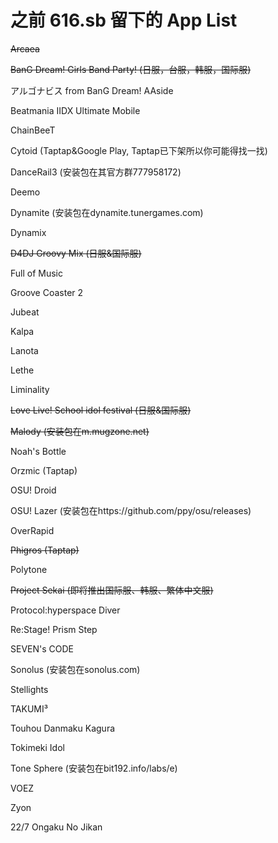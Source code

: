 # 之前 616.sb 留下的 App List

~~Arcaea~~

~~BanG Dream! Girls Band Party! (日服，台服，韩服，国际服)~~

アルゴナビス from BanG Dream! AAside

Beatmania IIDX Ultimate Mobile

ChainBeeT

Cytoid (Taptap&Google Play, Taptap已下架所以你可能得找一找)

DanceRail3 (安装包在其官方群777958172)

Deemo

Dynamite (安装包在dynamite.tunergames.com)

Dynamix

~~D4DJ Groovy Mix (日服&国际服)~~

Full of Music

Groove Coaster 2

Jubeat

Kalpa

Lanota

Lethe

Liminality

~~Love Live! School idol festival (日服&国际服)~~

~~Malody (安装包在m.mugzone.net)~~

Noah's Bottle

Orzmic (Taptap)

OSU! Droid

OSU! Lazer (安装包在https://github.com/ppy/osu/releases)

OverRapid

~~Phigros (Taptap)~~

Polytone

~~Project Sekai (即将推出国际服、韩服、繁体中文服)~~

Protocol:hyperspace Diver

Re:Stage! Prism Step

SEVEN's CODE

Sonolus (安装包在sonolus.com)

Stellights

TAKUMI³

Touhou Danmaku Kagura

Tokimeki Idol

Tone Sphere (安装包在bit192.info/labs/e)

VOEZ

Zyon

22/7 Ongaku No Jikan
